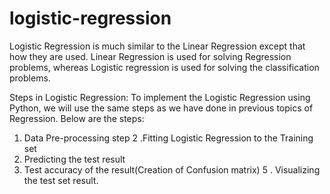 # logistic-regression
Logistic Regression is much similar to the Linear Regression except that how they
are used. Linear Regression is used for solving Regression problems, whereas
Logistic regression is used for solving the classification problems.

Steps in Logistic Regression:
To implement the Logistic Regression using Python, we will use the same steps as
we have done in previous topics of Regression. Below are the steps:

1. Data Pre-processing step
2 .Fitting Logistic Regression to the Training set
3. Predicting the test result
4. Test accuracy of the result(Creation of Confusion matrix)
5 . Visualizing the test set result.

